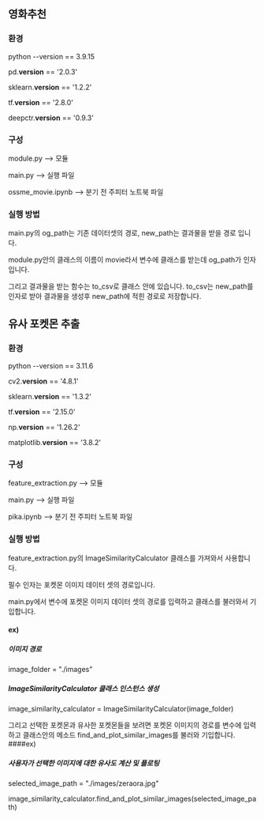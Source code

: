 ## 영화추천

### 환경


python --version == 3.9.15

pd.__version__ == '2.0.3'

sklearn.__version__ == '1.2.2'

tf.__version__ == '2.8.0'

deepctr.__version__ == '0.9.3'


### 구성


module.py --> 모듈

main.py --> 실행 파일

ossme_movie.ipynb --> 분기 전 주피터 노트북 파일


### 실행 방법 

main.py의 og_path는 기존 데이터셋의 경로, new_path는 결과물을 받을 경로 입니다.

module.py안의 클래스의 이름이 movie라서 변수에 클래스를 받는데 og_path가 인자입니다.

그리고 결과물을 받는 함수는 to_csv로 클래스 안에 있습니다. to_csv는 new_path를 인자로 받아 결과물을 생성후 new_path에 적힌 경로로 저장합니다. 



## 유사 포켓몬 추출


### 환경

python --version == 3.11.6

cv2.__version__ == '4.8.1'

sklearn.__version__ == '1.3.2'

tf.__version__ == '2.15.0'

np.__version__ == '1.26.2'

matplotlib.__version__ == '3.8.2'  

### 구성

feature_extraction.py --> 모듈

main.py --> 실행 파일

pika.ipynb --> 분기 전 주피터 노트북 파일


### 실행 방법 

feature_extraction.py의 ImageSimilarityCalculator 클래스를 가져와서 사용합니다.

필수 인자는 포켓몬 이미지 데이터 셋의 경로입니다.

main.py에서 변수에 포켓몬 이미지 데이터 셋의 경로를 입력하고 클래스를 불러와서 기입합니다.

#### ex)
##### 이미지 경로
image_folder = "./images"

##### ImageSimilarityCalculator 클래스 인스턴스 생성
image_similarity_calculator = ImageSimilarityCalculator(image_folder)

그리고 선택한 포켓몬과 유사한 포켓몬들을 보려면 포켓몬 이미지의 경로를 변수에 입력하고 클래스안의 메소드 find_and_plot_similar_images를 불러와 기입합니다.
####ex)
##### 사용자가 선택한 이미지에 대한 유사도 계산 및 플로팅
selected_image_path = "./images/zeraora.jpg"

image_similarity_calculator.find_and_plot_similar_images(selected_image_path)
